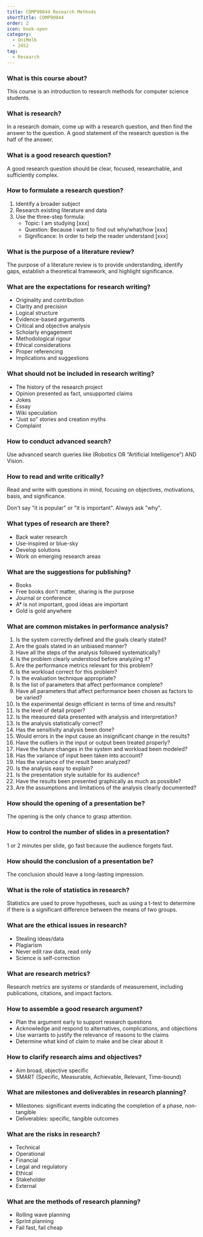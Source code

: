 ```yaml
---
title: COMP90044 Research Methods
shortTitle: COMP90044
order: 2
icon: book-open
category:
  - UniMelb
  - 24S2
tag:
  - Research
---
```


### What is this course about?

This course is an introduction to research methods for computer science students. 

### What is research?

In a research domain, come up with a research question, and then find the answer to the question. A good statement of the research question is the half of the answer. 

### What is a good research question?

A good research question should be clear, focused, researchable, and sufficiently complex.

### How to formulate a research question?

1. Identify a broader subject
2. Research existing literature and data
3. Use the three-step formula:
   - Topic: I am studying [xxx]
   - Question: Because I want to find out why/what/how [xxx]
   - Significance: In order to help the reader understand [xxx]

### What is the purpose of a literature review?

The purpose of a literature review is to provide understanding, identify gaps, establish a theoretical framework, and highlight significance.

### What are the expectations for research writing?

- Originality and contribution
- Clarity and precision
- Logical structure
- Evidence-based arguments
- Critical and objective analysis
- Scholarly engagement
- Methodological rigour
- Ethical considerations
- Proper referencing
- Implications and suggestions

### What should not be included in research writing?

- The history of the research project
- Opinion presented as fact, unsupported claims
- Jokes
- Essay
- Wiki speculation
- "Just so" stories and creation myths
- Complaint

### How to conduct advanced search?

Use advanced search queries like (Robotics OR “Artificial Intelligence”) AND Vision.

### How to read and write critically?

Read and write with questions in mind, focusing on objectives, motivations, basis, and significance.

Don't say "it is popular" or "it is important". Always ask "why".

### What types of research are there?

- Back water research
- Use-inspired or blue-sky
- Develop solutions
- Work on emerging research areas

### What are the suggestions for publishing?

- Books
- Free books don't matter, sharing is the purpose
- Journal or conference
- A* is not important, good ideas are important
- Gold is gold anywhere

### What are common mistakes in performance analysis?

1. Is the system correctly defined and the goals clearly stated?
2. Are the goals stated in an unbiased manner?
3. Have all the steps of the analysis followed systematically?
4. Is the problem clearly understood before analyzing it?
5. Are the performance metrics relevant for this problem?
6. Is the workload correct for this problem?
7. Is the evaluation technique appropriate?
8. Is the list of parameters that affect performance complete?
9. Have all parameters that affect performance been chosen as factors to be varied?
10. Is the experimental design efficient in terms of time and results?
11. Is the level of detail proper?
12. Is the measured data presented with analysis and interpretation?
13. Is the analysis statistically correct?
14. Has the sensitivity analysis been done?
15. Would errors in the input cause an insignificant change in the results?
16. Have the outliers in the input or output been treated properly?
17. Have the future changes in the system and workload been modeled?
18. Has the variance of input been taken into account?
19. Has the variance of the result been analyzed?
20. Is the analysis easy to explain?
21. Is the presentation style suitable for its audience?
22. Have the results been presented graphically as much as possible?
23. Are the assumptions and limitations of the analysis clearly documented?

### How should the opening of a presentation be?

The opening is the only chance to grasp attention.

### How to control the number of slides in a presentation?

1 or 2 minutes per slide, go fast because the audience forgets fast.

### How should the conclusion of a presentation be?

The conclusion should leave a long-lasting impression.

### What is the role of statistics in research?

Statistics are used to prove hypotheses, such as using a t-test to determine if there is a significant difference between the means of two groups.

### What are the ethical issues in research?

- Stealing ideas/data
- Plagiarism
- Never edit raw data, read only
- Science is self-correction

### What are research metrics?

Research metrics are systems or standards of measurement, including publications, citations, and impact factors.

### How to assemble a good research argument?

- Plan the argument early to support research questions
- Acknowledge and respond to alternatives, complications, and objections
- Use warrants to justify the relevance of reasons to the claims
- Determine what kind of claim to make and be clear about it

### How to clarify research aims and objectives?

- Aim broad, objective specific
- SMART (Specific, Measurable, Achievable, Relevant, Time-bound)

### What are milestones and deliverables in research planning?

- Milestones: significant events indicating the completion of a phase, non-tangible
- Deliverables: specific, tangible outcomes

### What are the risks in research?

- Technical
- Operational
- Financial
- Legal and regulatory
- Ethical
- Stakeholder
- External

### What are the methods of research planning?

- Rolling wave planning
- Sprint planning
- Fail fast, fail cheap